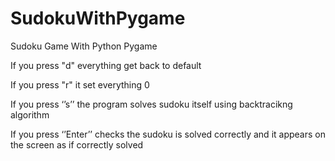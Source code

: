 # SudokuWithPygame

Sudoku Game With Python Pygame

If you press "d" everything get back to default

If you press "r" it set everything 0

If you press ‘’s’’ the program solves sudoku itself using backtracikng algorithm

If you press ‘’Enter’’ checks the sudoku is solved correctly and it appears on the screen as if correctly solved

